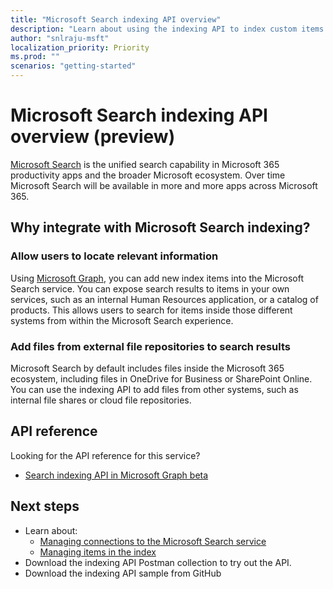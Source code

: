 ```yaml
---
title: "Microsoft Search indexing API overview"
description: "Learn about using the indexing API to index custom items or external files in the Microsoft Search service."
author: "snlraju-msft"
localization_priority: Priority
ms.prod: ""
scenarios: "getting-started"
---
```


# Microsoft Search indexing API overview (preview)

[Microsoft Search](/microsoftsearch/overview-microsoft-search) is the unified search capability in Microsoft 365 productivity apps and the broader Microsoft ecosystem. Over time Microsoft Search will be available in more and more apps across Microsoft 365.

<!-- markdownlint-disable MD026 -->
## Why integrate with Microsoft Search indexing?
<!-- markdownlint-enable MD026 -->

### Allow users to locate relevant information

Using [Microsoft Graph](overview.md), you can add new index items into the Microsoft Search service. You can expose search results to items in your own services, such as an internal Human Resources application, or a catalog of products. This allows users to search for items inside those different systems from within the Microsoft Search experience.

### Add files from external file repositories to search results

Microsoft Search by default includes files inside the Microsoft 365 ecosystem, including files in OneDrive for Business or SharePoint Online. You can use the indexing API to add files from other systems, such as internal file shares or cloud file repositories.

## API reference

Looking for the API reference for this service?

- [Search indexing API in Microsoft Graph beta](/graph/api/resources/indexing-api-overview?view=graph-rest-beta)

## Next steps

- Learn about:
  - [Managing connections to the Microsoft Search service](search-index-manage-connection.md)
  - [Managing items in the index](search-index-manage-items.md)
- Download the indexing API Postman collection to try out the API.
- Download the indexing API sample from GitHub
